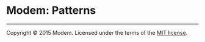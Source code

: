 # Modem: Patterns

---

Copyright &copy; 2015 Modem. Licensed under the terms of the [MIT license](LICENSE.md).
